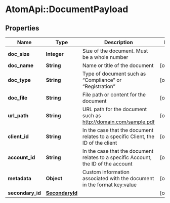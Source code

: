 # AtomApi::DocumentPayload

## Properties
Name | Type | Description | Notes
------------ | ------------- | ------------- | -------------
**doc_size** | **Integer** | Size of the document. Must be a whole number | 
**doc_name** | **String** | Name or title of the document | [optional] 
**doc_type** | **String** | Type of document such as “Compliance” or “Registration” | [optional] 
**doc_file** | **String** | File path or content for the document | [optional] 
**url_path** | **String** | URL path for the document such as http://domain.com/sample.pdf | [optional] 
**client_id** | **String** | In the case that the document relates to a specific Client, the ID of the client | [optional] 
**account_id** | **String** | In the case that the document relates to a specific Account, the ID of the account | [optional] 
**metadata** | **Object** | Custom information associated with the document in the format key:value | [optional] 
**secondary_id** | [**SecondaryId**](SecondaryId.md) |  | [optional] 


